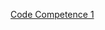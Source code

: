 [Code Competence 1](https://docs.google.com/spreadsheets/d/16CaKq5OYdpRsGS3C5rxLtvLsdrELySd5pTBR99wjlSM/edit?usp=sharing)
